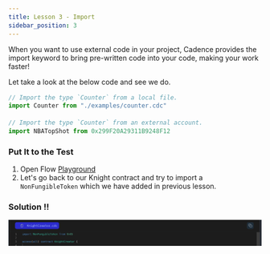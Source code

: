 ```yaml
---
title: Lesson 3 - Import
sidebar_position: 3
---
```


When you want to use external code in your project, Cadence provides the import keyword to bring pre-written code into your code, making your work faster!

Let take a look at the below code and see we do.

```jsx
// Import the type `Counter` from a local file.
import Counter from "./examples/counter.cdc"

// Import the type `Counter` from an external account.
import NBATopShot from 0x299F20A29311B9248F12
```

### Put It to the Test

1. Open Flow [Playground](https://play.flow.com/)
2. Let's go back to our Knight contract and try to import a `NonFungibleToken` which we have added in previous lesson.

### Solution !!

![Alt text](image-2.png)
